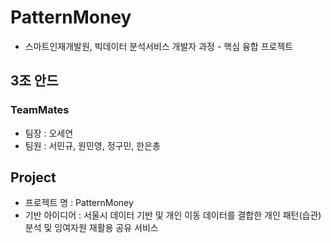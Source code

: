 # PatternMoney
- 스마트인재개발원, 빅데이터 분석서비스 개발자 과정 - 핵심 융합 프로젝트

## 3조 안드

### TeamMates
- 팀장 : 오세연
- 팀원 : 서민규, 원민영, 정구민, 한은총

## Project
- 프로젝트 명 : PatternMoney
- 기반 아이디어 : 서울시 데이터 기반 및 개인 이동 데이터를 결합한 개인 패턴(습관)분석 및 잉여자원 재활용 공유 서비스


